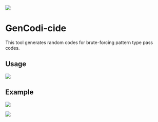 ![](https://th3hack3rwiz.github.io/images/GenCodi-cide/banner.png)
# GenCodi-cide
This tool generates random codes for brute-forcing pattern type pass codes. 

## Usage
![](https://th3hack3rwiz.github.io/images/GenCodi-cide/Helpp.png)

## Example
![](https://th3hack3rwiz.github.io/images/GenCodi-cide/Usagee.png)

![](https://th3hack3rwiz.github.io/images/GenCodi-cide/ysage2.png)
